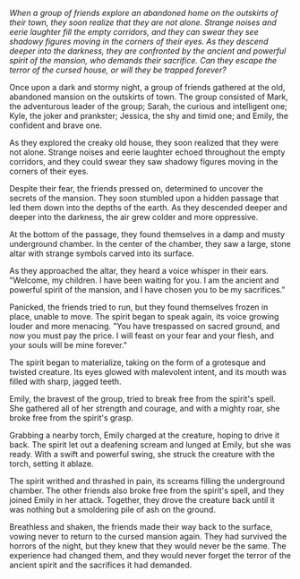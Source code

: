 *When a group of friends explore an abandoned home on the outskirts of their town, they soon realize that they are not alone. Strange noises and eerie laughter fill the empty corridors, and they can swear they see shadowy figures moving in the corners of their eyes. As they descend deeper into the darkness, they are confronted by the ancient and powerful spirit of the mansion, who demands their sacrifice. Can they escape the terror of the cursed house, or will they be trapped forever?*

Once upon a dark and stormy night, a group of friends gathered at the old, abandoned mansion on the outskirts of town. The group consisted of Mark, the adventurous leader of the group; Sarah, the curious and intelligent one; Kyle, the joker and prankster; Jessica, the shy and timid one; and Emily, the confident and brave one.

As they explored the creaky old house, they soon realized that they were not alone. Strange noises and eerie laughter echoed throughout the empty corridors, and they could swear they saw shadowy figures moving in the corners of their eyes.

Despite their fear, the friends pressed on, determined to uncover the secrets of the mansion. They soon stumbled upon a hidden passage that led them down into the depths of the earth. As they descended deeper and deeper into the darkness, the air grew colder and more oppressive.

At the bottom of the passage, they found themselves in a damp and musty underground chamber. In the center of the chamber, they saw a large, stone altar with strange symbols carved into its surface.

As they approached the altar, they heard a voice whisper in their ears. "Welcome, my children. I have been waiting for you. I am the ancient and powerful spirit of the mansion, and I have chosen you to be my sacrifices."

Panicked, the friends tried to run, but they found themselves frozen in place, unable to move. The spirit began to speak again, its voice growing louder and more menacing. "You have trespassed on sacred ground, and now you must pay the price. I will feast on your fear and your flesh, and your souls will be mine forever."

The spirit began to materialize, taking on the form of a grotesque and twisted creature. Its eyes glowed with malevolent intent, and its mouth was filled with sharp, jagged teeth.

Emily, the bravest of the group, tried to break free from the spirit's spell. She gathered all of her strength and courage, and with a mighty roar, she broke free from the spirit's grasp.

Grabbing a nearby torch, Emily charged at the creature, hoping to drive it back. The spirit let out a deafening scream and lunged at Emily, but she was ready. With a swift and powerful swing, she struck the creature with the torch, setting it ablaze.

The spirit writhed and thrashed in pain, its screams filling the underground chamber. The other friends also broke free from the spirit's spell, and they joined Emily in her attack. Together, they drove the creature back until it was nothing but a smoldering pile of ash on the ground.

Breathless and shaken, the friends made their way back to the surface, vowing never to return to the cursed mansion again. They had survived the horrors of the night, but they knew that they would never be the same. The experience had changed them, and they would never forget the terror of the ancient spirit and the sacrifices it had demanded.
